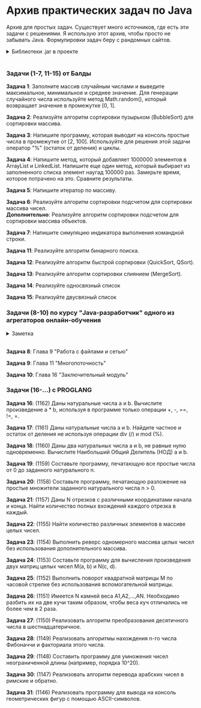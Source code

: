 # Архив практических задач по Java
Архив для простых задач. Существует много источников, где есть эти задачи с решениями. Я использую этот архив, чтобы просто не забывать Java. Формулировки задач беру с рандомных сайтов.

<details><summary>Библиотеки .jar в проекте</summary>

1. jsoup - парс html  
1. json-simple - парс json 

</details> <br/>
  
### Задачи (1-7, 11-15) от Балды

**Задача 1**: Заполните массив случайным числами и выведите максимальное, минимальное и среднее значение. Для генерации случайного числа используйте метод Math.random(), который возвращает значение в промежутке [0, 1].

**Задача 2**: Реализуйте алгоритм сортировки пузырьком (BubbleSort) для сортировки массива.

**Задача 3**: Напишите программу, которая выводит на консоль простые числа в промежутке от [2, 100]. Используйте для решения этой задачи оператор "%" (остаток от деления) и циклы.

**Задача 4**: Напишите метод, который добавляет 1000000 элементов в ArrayList и LinkedList. Напишите еще один метод, который выбирает из заполненного списка элемент наугад 100000 раз. Замерьте время, которое потрачено на это. Сравните результаты.

**Задача 5**: Напишите итератор по массиву.

**Задача 6**: Реализуйте алгоритм сортировки подсчетом для сортировки массива чисел.  
**Дополнительно**: Реализуйте алгоритм сортировки подсчетом для сортировки массива объектов.

**Задача 7**: Напишите симуляцию индикатора выполнения командной строки. 

**Задача 11**: Реализуйте алгоритм бинарного поиска.

**Задача 12**: Реализуйте алгоритм быстрой сортировки (QuickSort, QSort).

**Задача 13**: Реализуйте алгоритм сортировки слиянием (MergeSort).

**Задача 14**: Реализуйте односвязный список

**Задача 15**: Реализуйте двусвязный список

### Задачи (8-10) по курсу "Java-разработчик" одного из агрегаторов онлайн-обучения   

<details><summary>Заметка</summary>
Далее могут описываться не конкретные задачи, а простая практика курса (где-то же необходимо хранить все это, поэтому буду хранить здесь). Лекции курса были в открытом доступе, ссылок на источники не даю, компания-источник мною не будет упоминаться.
</details> <br/>

**Задача 8**: Глава 9 "Работа с файлами и сетью"

**Задача 9**: Глава 11 "Многопоточность"

**Задача 10**: Глава 16 "Заключительный модуль"

### Задачи (16-...) с PROGLANG

**Задача 16**: (1162) Даны натуральные числа a и b. Вычислите произведение a * b, используя в программе только операции +, -, ==, !=, =.

**Задача 17**: (1161) Даны натуральные числа а и b. Найдите частное и остаток от деления не используя операции div (/) и mod (%).

**Задача 18**: (1160) Даны два натуральных числа a и b, не равные нулю одновременно. Вычислите Наибольший Общий Делитель (НОД) a и b.

**Задача 19**: (1159) Составьте программу, печатающую все простые числа от 0 до заданного натурального n.

**Задача 20**: (1158) Составьте программу, печатающую разложение на простые множители заданного натурального числа n > 0.

**Задача 21**: (1157) Даны N отрезков с различными координатами начала и конца. Найти количество полных вхождений каждого отрезка в каждый.

**Задача 22**: (1155) Найти количество различных элементов в массиве целых чисел.

**Задача 23**: (1154) Выполнить реверс одномерного массива целых чисел без использования дополнительного массива.

**Задача 24**: (1153) Составьте программу для вычисления произведения двух матриц целых чисел M(a, b) и N(c, d).

**Задача 25**: (1152) Выполнить поворот квадратной матрицы M по часовой стрелке без использования вспомогательной матрицы.

**Задача 26**: (1151) Имеется N камней веса А1,А2,...,АN. Необходимо разбить их на две кучи таким образом, чтобы веса куч отличались не более чем в 2 раза.

**Задача 27**: (1150) Реализовать алгоритм преобразования десятичного числа в шестнадцатеричное.

**Задача 28**: (1149) Реализовать алгоритмы нахождения n-го числа Фибоначчи и факториала этого числа.

**Задача 29**: (1148) Составить программу для умножения чисел неограниченной длины (например, порядка 10^20).

**Задача 30**: (1147) Реализовать алгоритм перевода арабских чисел в римские и обратно.

**Задача 31**: (1146) Реализовать программу для вывода на консоль геометрических фигур с помощью ASCII-символов.